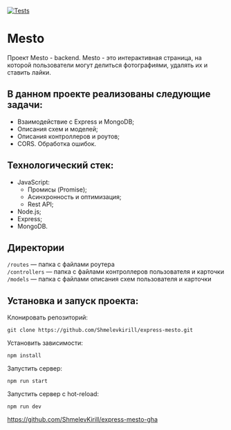 [![Tests](https://github.com/ShmelevKirill/express-mesto-gha/actions/workflows/tests-14-sprint.yml/badge.svg)](https://github.com/ShmelevKirill/express-mesto-gha/actions/workflows/tests-14-sprint.yml)
# Mesto

Проект Mesto - backend. Mesto - это интерактивная страница, на которой пользователи могут делиться фотографиями, удалять их и ставить лайки.

## В данном проекте реализованы следующие задачи:
- Взаимодействие с Express и MongoDB;
- Описания схем и моделей;
- Описания контроллеров и роутов;
- CORS. Обработка ошибок.

## Технологический стек:
- JavaScript:
  - Промисы (Promise);
  - Асинхронность и оптимизация;
  - Rest API;
- Node.js;
- Express;
- MongoDB.

## Директории
`/routes` — папка с файлами роутера  
`/controllers` — папка с файлами контроллеров пользователя и карточки   
`/models` — папка с файлами описания схем пользователя и карточки  
  
## Установка и запуск проекта:
Клонировать репозиторий:

    git clone https://github.com/Shmelevkirill/express-mesto.git

Установить зависимости:

    npm install

Запустить сервер:

    npm run start

Запустить сервер с hot-reload:

    npm run dev


https://github.com/ShmelevKirill/express-mesto-gha
